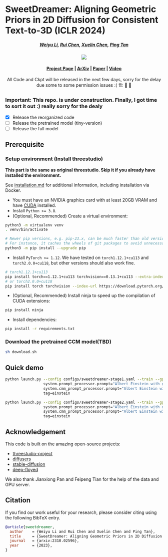 # SweetDreamer: Aligning Geometric Priors in 2D Diffusion for Consistent Text-to-3D (ICLR 2024)

#####  <p align="center"> [Weiyu Li](https://wyysf-98.github.io/), [Rui Chen](https://aruichen.github.io/), [Xuelin Chen](https://xuelin-chen.github.io/), [Ping Tan](https://ece.hkust.edu.hk/pingtan)</p>

<p align="center">
  <img src="https://sweetdreamer3d.github.io/assets/images/overview_pipelines.png"/>
</p>

#### <p align="center">[Project Page](https://sweetdreamer3d.github.io/) | [ArXiv](https://arxiv.org/abs/2310.02596) | [Paper]() | [Video]()</p>
<p align="center"> All Code and Ckpt will be released in the next few days, sorry for the delay due some to some permission issues :( 🏗️ 🚧 🔨</p>

### Important: This repo. is under construction. Finally, I got time to sort it out :) really sorry for the dealy

- [x] Release the reorganized code
- [ ] Release the pretrained model (tiny-version) 
- [ ] Release the full model

## Prerequisite

### Setup environment (Install threestudio)

**This part is the same as original threestudio. Skip it if you already have installed the environment.**

See [installation.md](https://github.com/threestudio-project/threestudio/blob/main/docs/installation.md) for additional information, including installation via Docker.

- You must have an NVIDIA graphics card with at least 20GB VRAM and have [CUDA](https://developer.nvidia.com/cuda-downloads) installed.
- Install `Python >= 3.8`.
- (Optional, Recommended) Create a virtual environment:

```sh
python3 -m virtualenv venv
. venv/bin/activate

# Newer pip versions, e.g. pip-23.x, can be much faster than old versions, e.g. pip-20.x.
# For instance, it caches the wheels of git packages to avoid unnecessarily rebuilding them later.
python3 -m pip install --upgrade pip
```

- Install `PyTorch >= 1.12`. We have tested on `torch1.12.1+cu113` and `torch2.0.0+cu118`, but other versions should also work fine.

```sh
# torch1.12.1+cu113
pip install torch==1.12.1+cu113 torchvision==0.13.1+cu113 --extra-index-url https://download.pytorch.org/whl/cu113
# or torch2.0.0+cu118
pip install torch torchvision --index-url https://download.pytorch.org/whl/cu118
```

- (Optional, Recommended) Install ninja to speed up the compilation of CUDA extensions:

```sh
pip install ninja
```

- Install dependencies:

```sh
pip install -r requirements.txt
```


### Download the pretrained CCM model(TBD)

```sh
sh download.sh
```



## Quick demo

```sh
python launch.py --config configs/sweetdreamer-stage1.yaml --train --gpu 0 \
                 system.prompt_processor.prompt="Albert Einstein with grey suit is riding a bicycle" \
                 system.cmm_prompt_processor.prompt="Albert Einstein with grey suit is riding a bicycle" \
                 tag=einstein

python launch.py --config configs/sweetdreamer-stage2.yaml --train --gpu 0 \
                 system.prompt_processor.prompt="Albert Einstein with grey suit is riding a bicycle" \
                 system.cmm_prompt_processor.prompt="Albert Einstein with grey suit is riding a bicycle" \
                 tag=einstein
```


## Acknowledgement

This code is built on the amazing open-source projects:
 - [threestudio-project](https://github.com/threestudio-project/threestudio?tab=readme-ov-file)
 - [diffusers](https://github.com/huggingface/diffusers)
 - [stable-diffusion](https://stability.ai/news/stable-diffusion-public-release)
 - [deep-floyed](https://github.com/deep-floyd/IF?tab=readme-ov-file)

We also thank Jianxiong Pan and Feipeng Tian for the help of the data and GPU server.

## Citation

If you find our work useful for your research, please consider citing using the following BibTeX entry.

```BibTeX
@article{sweetdreamer,
  author    = {Weiyu Li and Rui Chen and Xuelin Chen and Ping Tan},
  title     = {SweetDreamer: Aligning Geometric Priors in 2D Diffusion for Consistent Text-to-3D},
  journal   = {arxiv:2310.02596},
  year      = {2023},
}
```
